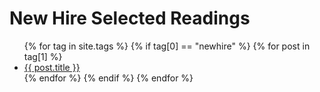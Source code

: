 # New Hire Selected Readings
<ul>
  {% for tag in site.tags %}
    {% if tag[0] == "newhire" %}
      {% for post in tag[1] %}
        <li>
          <a href="{{ post.url }}">{{ post.title }}</a>
        </li>
      {% endfor %}
    {% endif %}
  {% endfor %}
</ul>
